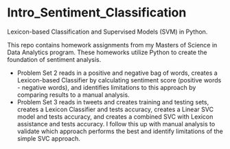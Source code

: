# Intro_Sentiment_Classification
Lexicon-based Classification and Supervised Models (SVM) in Python.

This repo contains homework assignments from my Masters of Science in Data Analytics program. These homeworks utilize Python to create the foundation of sentiment analysis. 

 - Problem Set 2 reads in a positive and negative bag of words, creates a Lexicon-based Classifier by calculating sentiment score (positive words - negative words), and identifies limitations to this approach by comparing results to a manual analysis.
 - Problem Set 3 reads in tweets and creates training and testing sets, creates a Lexicon Classifier and tests accuracy, creates a Linear SVC model and tests accuracy, and creates a combined SVC with Lexicon assistance and tests accuracy. I follow this up with manual analysis to validate which approach performs the best and identify limitations of the simple SVC approach. 
